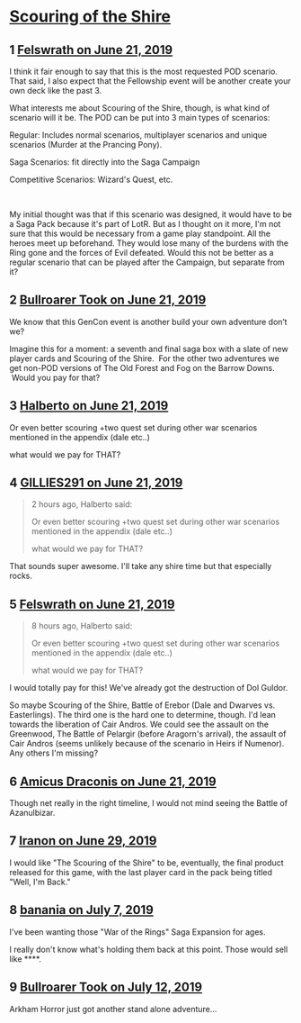 # [Scouring of the Shire](https://community.fantasyflightgames.com/topic/296595-scouring-of-the-shire/)

## 1 [Felswrath on June 21, 2019](https://community.fantasyflightgames.com/topic/296595-scouring-of-the-shire/?do=findComment&comment=3725038)

I think it fair enough to say that this is the most requested POD scenario. That said, I also expect that the Fellowship event will be another create your own deck like the past 3. 

What interests me about Scouring of the Shire, though, is what kind of scenario will it be. The POD can be put into 3 main types of scenarios: 

Regular: Includes normal scenarios, multiplayer scenarios and unique scenarios (Murder at the Prancing Pony).

Saga Scenarios: fit directly into the Saga Campaign

Competitive Scenarios: Wizard's Quest, etc.

 

My initial thought was that if this scenario was designed, it would have to be a Saga Pack because it's part of LotR. But as I thought on it more, I'm not sure that this would be necessary from a game play standpoint. All the heroes meet up beforehand. They would lose many of the burdens with the Ring gone and the forces of Evil defeated. Would this not be better as a regular scenario that can be played after the Campaign, but separate from it? 

## 2 [Bullroarer Took on June 21, 2019](https://community.fantasyflightgames.com/topic/296595-scouring-of-the-shire/?do=findComment&comment=3725062)

We know that this GenCon event is another build your own adventure don’t we?

Imagine this for a moment: a seventh and final saga box with a slate of new player cards and Scouring of the Shire.  For the other two adventures we get non-POD versions of The Old Forest and Fog on the Barrow Downs.  Would you pay for that?

## 3 [Halberto on June 21, 2019](https://community.fantasyflightgames.com/topic/296595-scouring-of-the-shire/?do=findComment&comment=3725124)

Or even better scouring +two quest set during other war scenarios mentioned in the appendix (dale etc..)

what would we pay for THAT?

## 4 [GILLIES291 on June 21, 2019](https://community.fantasyflightgames.com/topic/296595-scouring-of-the-shire/?do=findComment&comment=3725152)

> 2 hours ago, Halberto said:
> 
> Or even better scouring +two quest set during other war scenarios mentioned in the appendix (dale etc..)
> 
> what would we pay for THAT?

That sounds super awesome. I'll take any shire time but that especially rocks.

## 5 [Felswrath on June 21, 2019](https://community.fantasyflightgames.com/topic/296595-scouring-of-the-shire/?do=findComment&comment=3725424)

> 8 hours ago, Halberto said:
> 
> Or even better scouring +two quest set during other war scenarios mentioned in the appendix (dale etc..)
> 
> what would we pay for THAT?

I would totally pay for this! We've already got the destruction of Dol Guldor. 

So maybe Scouring of the Shire, Battle of Erebor (Dale and Dwarves vs. Easterlings). The third one is the hard one to determine, though. I'd lean towards the liberation of Cair Andros. We could see the assault on the Greenwood, The Battle of Pelargir (before Aragorn's arrival), the assault of Cair Andros (seems unlikely because of the scenario in Heirs if Numenor). Any others I'm missing?

## 6 [Amicus Draconis on June 21, 2019](https://community.fantasyflightgames.com/topic/296595-scouring-of-the-shire/?do=findComment&comment=3725655)

Though net really in the right timeline, I would not mind seeing the Battle of Azanulbizar.

## 7 [Iranon on June 29, 2019](https://community.fantasyflightgames.com/topic/296595-scouring-of-the-shire/?do=findComment&comment=3731079)

I would like "The Scouring of the Shire" to be, eventually, the final product released for this game, with the last player card in the pack being titled "Well, I'm Back."

## 8 [banania on July 7, 2019](https://community.fantasyflightgames.com/topic/296595-scouring-of-the-shire/?do=findComment&comment=3735250)

I've been wanting those "War of the Rings" Saga Expansion for ages.

I really don't know what's holding them back at this point. Those would sell like ****.

## 9 [Bullroarer Took on July 12, 2019](https://community.fantasyflightgames.com/topic/296595-scouring-of-the-shire/?do=findComment&comment=3738933)

Arkham Horror just got another stand alone adventure...  

